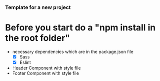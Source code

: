 ### Template for a new project

# Before you start do a "npm install in the root folder"
- necessary dependencies which are in the package.json file
   - [x] Sass
   - [x] Eslint
- Header Component with style file
- Footer Component with style file
